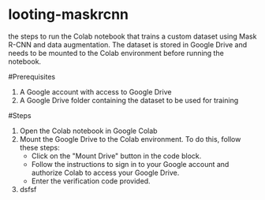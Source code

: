 # looting-maskrcnn
the steps to run the Colab notebook that trains a custom dataset using Mask R-CNN and data augmentation. The dataset is stored in Google Drive and needs to be mounted to the Colab environment before running the notebook.

#Prerequisites
1. A Google account with access to Google Drive
2. A Google Drive folder containing the dataset to be used for training

#Steps
1. Open the Colab notebook in Google Colab
2. Mount the Google Drive to the Colab environment. To do this, follow these steps:
   - Click on the "Mount Drive" button in the code block.
   - Follow the instructions to sign in to your Google account and authorize Colab to access your Google Drive.
   - Enter the verification code provided.
3. dsfsf 
